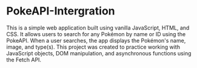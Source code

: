 ﻿# PokeAPI-Intergration
This is a simple web application built using vanilla JavaScript, HTML, and CSS. It allows users to search for any Pokémon by name or ID using the PokeAPI. When a user searches, the app displays the Pokémon's name, image, and type(s). This project was created to practice working with JavaScript objects, DOM manipulation, and asynchronous functions using the Fetch API.
